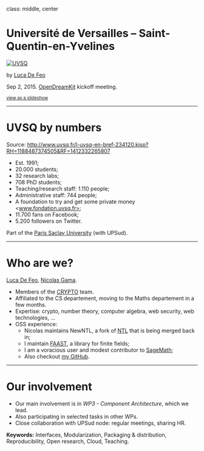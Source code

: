 class: middle, center

# Université de Versailles – Saint-Quentin-en-Yvelines

[![UVSQ](http://www.uvsq.fr/images/logo.png)](http://uvsq.fr)

by [Luca De Feo](http://defeo.lu/)

Sep 2, 2015. [OpenDreamKit](http://opendreamkit.org) kickoff meeting.

<small>[view as a slideshow](https://gnab.github.io/remark/remarkise?url=https://raw.githubusercontent.com/OpenDreamKit/OpenDreamKit.github.io/raw/master/meetings/2015-09-02-Kickoff/Sites/UVSQ.md)</small>

---

# UVSQ by numbers

Source: <http://www.uvsq.fr/l-uvsq-en-bref-234120.kjsp?RH=1188487374505&RF=1412332265807>

- Est. 1991;
- 20.000 students;
- 32 research labs;
- 708 PhD students;
- Teaching/research staff: 1.110 people;
- Administrative staff: 744 people;
- A foundation to try and get some private money <www.fondation.uvsq.fr>;
- 11.700 fans on Facebook;
- 5.200 followers on Twitter.

Part of the [Paris Saclay University](https://www.universite-paris-saclay.fr/) (with UPSud).

---

# Who are we?

[Luca De Feo](http://defeo.lu/), [Nicolas Gama](http://gama.nicolas.free.fr/).

- Members of the [CRYPTO](http://www.prism.uvsq.fr/index.php/recherche-collaborations-transversales/crypto) team.
- Affiliated to the CS departement, moving to the Maths departement in a few months.
- Expertise: crypto, number theory, computer algebra, web security, web technologies, ...
- OSS experience:
  - Nicolas maintains NewNTL, a fork of [NTL](http://www.shoup.net/ntl/) that is being merged back in;
  - I maintain [FAAST](https://github.com/defeo/FAAST), a library for finite fields;
  - I am a voracious user and modest contributor to [SageMath](http://www.sagemath.org/); 
  - Also checkout [my GitHub](https://github.com/defeo).

---

# Our involvement

- Our main involvement is in *WP3 - Component Architecture*, which we lead.
- Also participating in selected tasks in other WPs.
- Close collaboration with UPSud node: regular meetings, sharing HR.
 
**Keywords:** Interfaces, Modularization, Packaging & distribution, Reproducibility, Open research, Cloud, Teaching.
